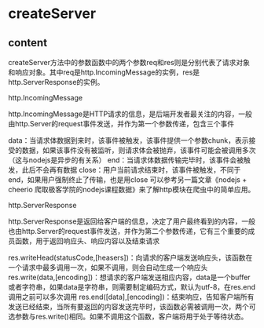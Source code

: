 # createServer

## content

createServer方法中的参数函数中的两个参数req和res则是分别代表了请求对象和响应对象。其中req是http.IncomingMessage的实例，res是http.ServerResponse的实例。

http.IncomingMessage

http.IncomingMessage是HTTP请求的信息，是后端开发者最关注的内容，一般由http.Server的request事件发送，并作为第一个参数传递，包含三个事件

data：当请求体数据到来时，该事件被触发，该事件提供一个参数chunk，表示接受的数据，如果该事件没有被监听，则请求体会被抛弃，该事件可能会被调用多次（这与nodejs是异步的有关系）
end：当请求体数据传输完毕时，该事件会被触发，此后不会再有数据
close：用户当前请求结束时，该事件被触发，不同于end，如果用户强制终止了传输，也是用close
可以参考另一篇文章《nodejs + cheerio 爬取极客学院的nodejs课程数据》来了解http模块在爬虫中的简单应用。

http.ServerResponse

http.ServerResponse是返回给客户端的信息，决定了用户最终看到的内容，一般也由http.Server的request事件发送，并作为第二个参数传递，它有三个重要的成员函数，用于返回响应头、响应内容以及结束请求

res.writeHead(statusCode,[heasers])：向请求的客户端发送响应头，该函数在一个请求中最多调用一次，如果不调用，则会自动生成一个响应头
res.write(data,[encoding])：想请求的客户端发送相应内容，data是一个buffer或者字符串，如果data是字符串，则需要制定编码方式，默认为utf-8，在res.end调用之前可以多次调用
res.end([data],[encoding])：结束响应，告知客户端所有发送已经结束，当所有要返回的内容发送完毕时，该函数必需被调用一次，两个可选参数与res.write()相同。如果不调用这个函数，客户端将用于处于等待状态。